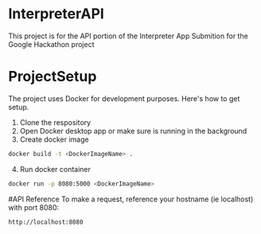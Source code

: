 # InterpreterAPI
This project is for the API portion of the Interpreter App Submition for the Google Hackathon project

# ProjectSetup
The project uses Docker for development purposes. Here's how to get setup.
1. Clone the respository
2. Open Docker desktop app or make sure is running in the background
3. Create docker image
```bash
docker build -t <DockerImageName> .
```
4. Run docker container
```bash
docker run -p 8080:5000 <DockerImageName>
```

#API Reference
To make a request, reference your hostname (ie localhost) with port 8080:
```bash
http://localhost:8080
```



